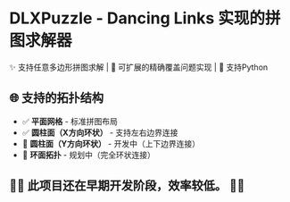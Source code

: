 # DLXPuzzle - Dancing Links 实现的拼图求解器
✨ 支持任意多边形拼图求解 | 🧩 可扩展的精确覆盖问题实现 | 🚀 支持Python
## 🌐 支持的拓扑结构  
- ✅ **平面网格** - 标准拼图布局
- ✅ **圆柱面（X方向环状）** - 支持左右边界连接
- 🚧 **圆柱面（Y方向环状）** - 开发中（上下边界连接）
- 🔮 **环面拓扑** - 规划中（完全环状连接）
## 🚧🚧 此项目还在早期开发阶段，效率较低。 🚧🚧
